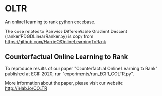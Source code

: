 # OLTR
An onlinel learning to rank python codebase.

The code related to Pairwise Differentiable Gradient Descent (ranker/PDGDLinearRanker.py) is copy from https://github.com/HarrieO/OnlineLearningToRank

## Counterfactual Online Learning to Rank 
To reproduce results of our paper "Counterfactual Online Learning to Rank" published at ECIR 2020, run "experiments/run_ECIR_COLTR.py".

More information about the paper, please visit our website: http://ielab.io/COLTR